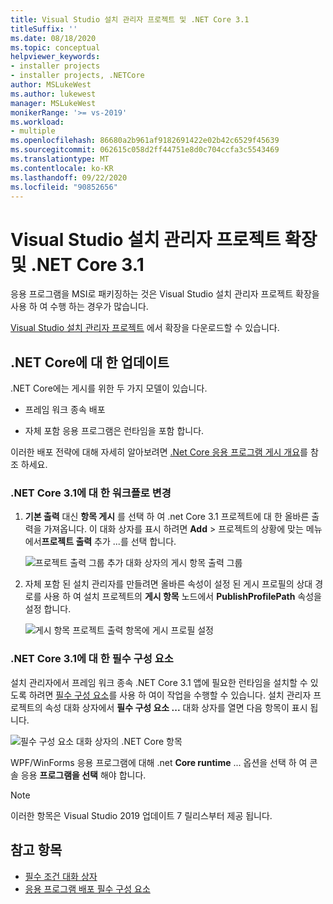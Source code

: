 ```yaml
---
title: Visual Studio 설치 관리자 프로젝트 및 .NET Core 3.1
titleSuffix: ''
ms.date: 08/18/2020
ms.topic: conceptual
helpviewer_keywords:
- installer projects
- installer projects, .NETCore
author: MSLukeWest
ms.author: lukewest
manager: MSLukeWest
monikerRange: '>= vs-2019'
ms.workload:
- multiple
ms.openlocfilehash: 86680a2b961af9182691422e02b42c6529f45639
ms.sourcegitcommit: 062615c058d2ff44751e8d0c704ccfa3c5543469
ms.translationtype: MT
ms.contentlocale: ko-KR
ms.lasthandoff: 09/22/2020
ms.locfileid: "90852656"
---
```

# <a name="visual-studio-installer-projects-extension-and-net-core-31"></a>Visual Studio 설치 관리자 프로젝트 확장 및 .NET Core 3.1

응용 프로그램을 MSI로 패키징하는 것은 Visual Studio 설치 관리자 프로젝트 확장을 사용 하 여 수행 하는 경우가 많습니다.

[Visual Studio 설치 관리자 프로젝트](https://marketplace.visualstudio.com/items?itemName=VisualStudioClient.MicrosoftVisualStudio2017InstallerProjects) 에서 확장을 다운로드할 수 있습니다.

## <a name="update-for-net-core"></a>.NET Core에 대 한 업데이트
.NET Core에는 게시를 위한 두 가지 모델이 있습니다.

- 프레임 워크 종속 배포

- 자체 포함 응용 프로그램은 런타임을 포함 합니다.

이러한 배포 전략에 대해 자세히 알아보려면 [.Net Core 응용 프로그램 게시 개요](/dotnet/core/deploying/)를 참조 하세요.

### <a name="workflow-changes-for-net-core-31"></a>.NET Core 3.1에 대 한 워크플로 변경

1. **기본 출력** 대신 **항목 게시** 를 선택 하 여 .net Core 3.1 프로젝트에 대 한 올바른 출력을 가져옵니다.  이 대화 상자를 표시 하려면 **Add**  >  프로젝트의 상황에 맞는 메뉴에서**프로젝트 출력** 추가 ...를 선택 합니다.

    ![프로젝트 출력 그룹 추가 대화 상자의 게시 항목 출력 그룹](../deployment/media/installer-projects-net-core-publish-items-output.png "게시 항목 선택")

2. 자체 포함 된 설치 관리자를 만들려면 올바른 속성이 설정 된 게시 프로필의 상대 경로를 사용 하 여 설치 프로젝트의 **게시 항목** 노드에서 **PublishProfilePath** 속성을 설정 합니다.

    ![게시 항목 프로젝트 출력 항목에 게시 프로필 설정](../deployment/media/installer-projects-net-core-publish-profile.png "게시 프로필 설정")

### <a name="prerequisites-for-net-core-31"></a>.NET Core 3.1에 대 한 필수 구성 요소

설치 관리자에서 프레임 워크 종속 .NET Core 3.1 앱에 필요한 런타임을 설치할 수 있도록 하려면 [필수 구성 요소](../deployment/application-deployment-prerequisites.md)를 사용 하 여이 작업을 수행할 수 있습니다.  설치 관리자 프로젝트의 속성 대화 상자에서 **필수 구성 요소 ...** 대화 상자를 열면 다음 항목이 표시 됩니다.

![필수 구성 요소 대화 상자의 .NET Core 항목](../deployment/media/installer-projects-net-core-prerequisites.png ".NET Core 필수 조건")

WPF/WinForms 응용 프로그램에 대해 .net **Core runtime** ... 옵션을 선택 하 여 콘솔 응용 **프로그램을 선택** 해야 합니다.

>[!NOTE]
>이러한 항목은 Visual Studio 2019 업데이트 7 릴리스부터 제공 됩니다.

## <a name="see-also"></a>참고 항목

- [필수 조건 대화 상자](../ide/reference/prerequisites-dialog-box.md)
- [응용 프로그램 배포 필수 구성 요소](../deployment/application-deployment-prerequisites.md)